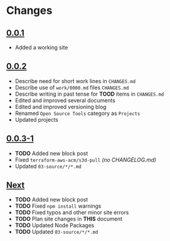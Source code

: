 # Changes

## [0.0.1](https://go.s3d.club/s3d-website/work/0.0.1)
- Added a working site

## [0.0.2](https://go.s3d.club/s3d-website/work/0.0.2)
- Describe need for short work lines in `CHANGES.md`
- Describe use of `work/0000.md` files `CHANGES.md`
- Describe writing in past tense for **TOOD** items in `CHANGES.md`
- Edited and improved several documents
- Edited and improved versioning blog
- Renamed `Open Source Tools` category as `Projects`
- Updated projects

## [0.0.3-1](https://go.s3d.club/s3d-website/work/0.0.3)
- **TODO** Added new block post
- Fixed `terraform-aws-acm/s3d-pull` _(no CHANGELOG.md)_
- Updated `03-source/*/*.md`

## [Next](https://go.s3d.club/s3d-website/next)
- **TODO** Added new block post
- **TODO** Fixed `npm install` warnings
- **TODO** Fixed typos and other minor site errors
- **TODO** Plan site changes in **THIS** document
- **TODO** Updated Node Packages
- **TODO** Updated `03-source/*/*.md`
